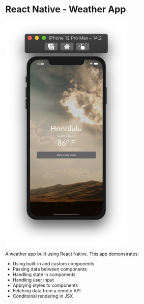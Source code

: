 # React Native - Weather App

![weather-app-screenshot](./app-screenshot.png)

A weather app built using React Native. This app demonstrates:

- Using built-in and custom components
- Passing data between components
- Handling state in components
- Handling user input
- Applying styles to components
- Fetching data from a remote API
- Conditional rendering in JSX
